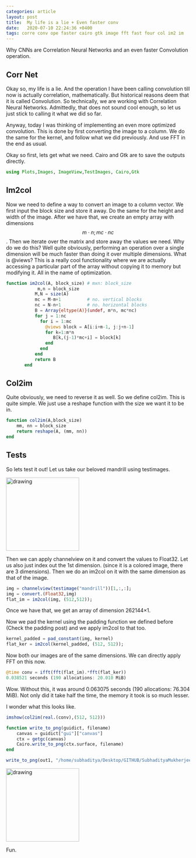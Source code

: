 ```yaml
---
categories: article
layout: post
title:  My life is a lie + Even faster conv 
date:   2020-07-10 22:24:36 +0400
tags: corre conv ope faster cairo gtk image fft fast four col im2 im
---
```


Why CNNs are Correlation Neural Networks and an even faster Convolution operation.

## Corr Net
Okay so, my life is a lie. And the operation I have been calling convolution till now is actually correlation, mathematically. But historical reasons deem that it is called Convolution. So technically, we are working with Correlation Neural Networks. Admittedly, that does not sound cool enough, so let us just stick to calling it what we did so far.

Anyway, today I was thinking of implementing an even more optimized convolution. This is done by first converting the image to a column. We do the same for the kernel, and follow what we did previously. And use FFT in the end as usual.

Okay so first, lets get what we need. Cairo and Gtk are to save the outputs directly.

``` julia
using Plots,Images, ImageView,TestImages, Cairo,Gtk
```
## Im2col

Now we need to define a way to convert an image to a column vector.
We first input the block size and store it away. Do the same for the height and width of the image. 
After we have that, we create an empty array with dimensions $$m \cdot n; mc \cdot nc $$. Then we iterate over the matrix and store away the values we need.
Why do we do this? Well quite obviously, performing an operation over a single dimension will be much faster than doing it over multiple dimensions.
What is @views? This is a really cool functionality where we are actually accessing a particular part of the array without copying it to memory but modifying it. All in the name of optimization.

``` julia
function im2col(A, block_size) # mxn: block_size
            m,n = block_size
           M,N = size(A)
           mc = M-m+1          # no. vertical blocks
           nc = N-n+1          # no. horizontal blocks
           B = Array{eltype(A)}(undef, m*n, mc*nc)
           for j = 1:nc
             for i = 1:mc
               @views block = A[i:i+m-1, j:j+n-1]
               for k=1:m*n
                  B[k,(j-1)*mc+i] = block[k]
               end
             end
           end
           return B
       end
```

## Col2im

Quite obviously, we need to reverse it as well. So we define col2im.
This is quite simple. We just use a reshape function with the size we want it to be in.

``` julia
function col2im(A,block_size)
    mm, nn = block_size
    return reshape(A, (mm, nn))
end
```

## Tests

So lets test it out!
Let us take our beloved mandrill using testimages.

<img src="{{site.baseurl}}/img/deconstrucImages/mandorig.png" alt="drawing" width="200"/>

Then we can apply channelview on it and convert the values to Float32. Let us also just index out the 1st dimension. (since it is a colored image, there are 3 dimensions).
Then we do an im2col on it with the same dimension as that of the image.

``` julia
img = channelview(testimage("mandrill"))[1,:,:];
img = convert.(Float32,img)
flat_im = im2col(img, (512,512));
```

Once we have that, we get an array of dimension 262144×1.

Now we pad the kernel using the padding function we defined before (Check the padding post) and we apply im2col to that too.

``` julia
kernel_padded = pad_constant(img, kernel)
flat_ker = im2col(kernel_padded, (512, 512));
```

Now both our images are of the same dimensions. We can directly apply FFT on this now.

``` julia
@time conv = ifft(fft(flat_im).*fft(flat_ker))
0.038521 seconds (190 allocations: 20.010 MiB)
```

Wow. Without this, it was around  0.063075 seconds (190 allocations: 76.304 MiB). Not only did it take half the time, the memory it took is so much lesser.

I wonder what this looks like.

``` julia
imshow(col2im(real.(conv),(512, 512)))

function write_to_png(guidict, filename)
    canvas = guidict["gui"]["canvas"]
    ctx = getgc(canvas)
    Cairo.write_to_png(ctx.surface, filename)
end

write_to_png(out1, "/home/subhaditya/Desktop/GITHUB/SubhadityaMukherjee.github.io/img/deconstrucImages/imconv.png")
```

<img src="{{site.baseurl}}/img/deconstrucImages/imconv.png" alt="drawing" width="200"/>

Fun.


